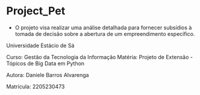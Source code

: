 # Project_Pet
* O projeto visa realizar uma análise detalhada para fornecer subsídios à tomada de decisão sobre a abertura de um empreendimento específico.

Universidade Estácio de Sá

Curso: Gestão da Tecnologia da Informação
Matéria: Projeto de Extensão - Tópicos de Big Data em Python

Autora: Daniele Barros Alvarenga

Matrícula: 2205230473
